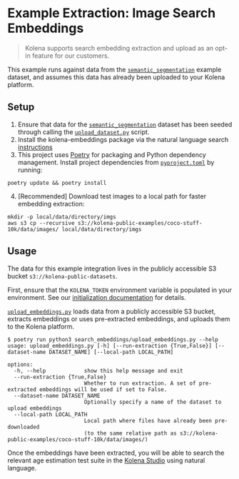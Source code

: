 # Example Extraction: Image Search Embeddings

> Kolena supports search embedding extraction and upload as an opt-in feature for our customers.

This example runs against data from the [`semantic_segmentation`](../semantic_segmentation) example dataset, and assumes
this data has already been uploaded to your Kolena platform.

## Setup

1. Ensure that data for the [`semantic_segmentation`](../semantic_segmentation) dataset has been seeded through calling
the [`upload_dataset.py`](../semantic_segmentation/semantic_segmentation/upload_dataset.py) script.
2. Install the kolena-embeddings package via the natural language search [instructions](https://docs.kolena.io/datasets/advanced-usage/set-up-natural-language-search/#poetry)
3. This project uses [Poetry](https://python-poetry.org/) for packaging and Python dependency management. Install project
dependencies from [`pyproject.toml`](./pyproject.toml) by running:

```shell
poetry update && poetry install
```

4. [Recommended] Download test images to a local path for faster embedding extraction:

```shell
mkdir -p local/data/directory/imgs
aws s3 cp --recursive s3://kolena-public-examples/coco-stuff-10k/data/images/ local/data/directory/imgs
```

## Usage

The data for this example integration lives in the publicly accessible S3 bucket `s3://kolena-public-datasets`.

First, ensure that the `KOLENA_TOKEN` environment variable is populated in your environment. See our
[initialization documentation](https://docs.kolena.io/installing-kolena/#initialization) for details.

[`upload_embeddings.py`](search/extract_embeddings.py) loads data from a publicly accessible S3 bucket, extracts
embeddings or uses pre-extracted embeddings, and uploads them to the Kolena platform.

```shell
$ poetry run python3 search_embeddings/upload_embeddings.py --help
usage: upload_embeddings.py [-h] [--run-extraction {True,False}] [--dataset-name DATASET_NAME] [--local-path LOCAL_PATH]

options:
  -h, --help            show this help message and exit
  --run-extraction {True,False}
                        Whether to run extraction. A set of pre-extracted embeddings will be used if set to False.
  --dataset-name DATASET_NAME
                        Optionally specify a name of the dataset to upload embeddings
  --local-path LOCAL_PATH
                        Local path where files have already been pre-downloaded
                        (to the same relative path as s3://kolena-public-examples/coco-stuff-10k/data/images/)
```

Once the embeddings have been extracted, you will be able to search the relevant
age estimation test suite in the [Kolena Studio](https://app.kolena.io/redirect/studio) using natural language.
